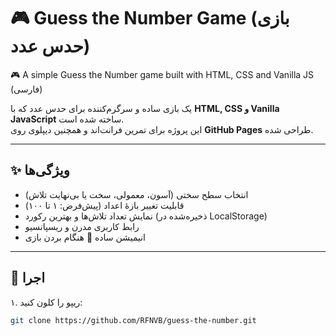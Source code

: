 # 🎮 Guess the Number Game (بازی حدس عدد)
🎮 A simple Guess the Number game built with HTML, CSS and Vanilla JS (فارسی)

یک بازی ساده و سرگرم‌کننده برای حدس عدد که با **HTML, CSS و Vanilla JavaScript** ساخته شده است.  
این پروژه برای تمرین فرانت‌اند و همچنین دیپلوی روی **GitHub Pages** طراحی شده.

---

## ✨ ویژگی‌ها
- انتخاب سطح سختی (آسون، معمولی، سخت یا بی‌نهایت تلاش)
- قابلیت تغییر بازهٔ اعداد (پیش‌فرض: ۱ تا ۱۰۰)
- نمایش تعداد تلاش‌ها و بهترین رکورد (ذخیره‌شده در LocalStorage)
- رابط کاربری مدرن و ریسپانسیو
- انیمیشن ساده 🎉 هنگام بردن بازی

---

## 🚀 اجرا
۱. ریپو را کلون کنید:
```bash
git clone https://github.com/RFNVB/guess-the-number.git
